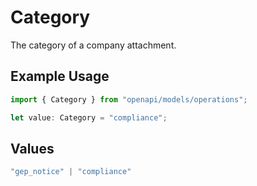 # Category

The category of a company attachment.

## Example Usage

```typescript
import { Category } from "openapi/models/operations";

let value: Category = "compliance";
```

## Values

```typescript
"gep_notice" | "compliance"
```